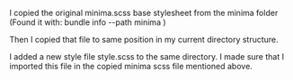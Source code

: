 I copied the original minima.scss base stylesheet from the minima folder (Found it with: bundle info --path minima )

Then I copied that file to same position in my current directory structure.

I added a new style file style.scss to the same directory. I made sure that I imported this file in the copied minima scss file mentioned above.